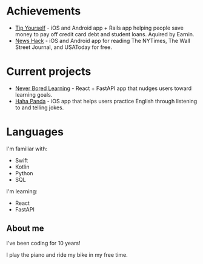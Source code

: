 # Achievements 
- [Tip Yourself](https://help.earnin.com/hc/en-us/articles/360041192274-How-does-Tip-Yourself-work) - iOS and Android app + Rails app helping people save money to pay off credit card debt and student loans. Aquired by Earnin.
- [News Hack](https://github.com/Lcarvajal-zz/News-Hack) - iOS and Android app for reading The NYTimes, The Wall Street Journal, and USAToday for free.

# Current projects
- [Never Bored Learning](https://github.com/lcarvajal/never-bored-learning) - React + FastAPI app that nudges users toward learning goals.
- [Haha Panda](https://github.com/lcarvajal/joking-panda-ios) - iOS app that helps users practice English through listening to and telling jokes.

# Languages

I'm familiar with:
- Swift
- Kotlin
- Python
- SQL

I'm learning:
- React
- FastAPI

## About me 

I've been coding for 10 years!

I play the piano and ride my bike in my free time.

